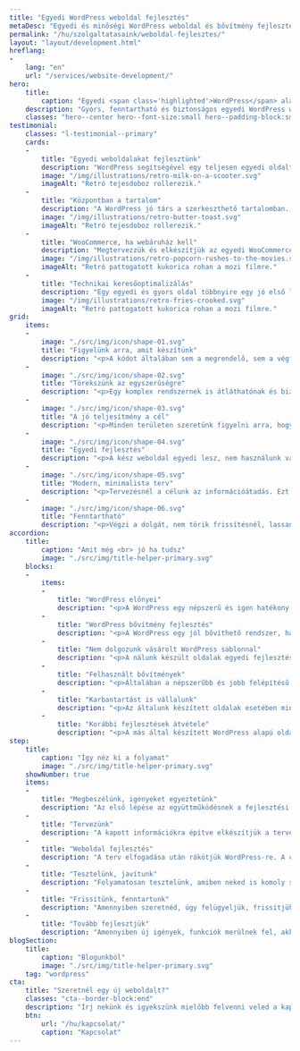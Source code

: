 ```yaml
---
title: "Egyedi WordPress weboldal fejlesztés"
metaDesc: "Egyedi és minőségi WordPress weboldal és bővítmény fejlesztés. Teljesítmény, biztonság és fenntarthatóság jegyében."
permalink: "/hu/szolgaltatasaink/weboldal-fejlesztes/"
layout: "layout/development.html"
hreflang:
-
    lang: "en"
    url: "/services/website-development/"
hero:
    title:
        caption: "Egyedi <span class='highlighted'>WordPress</span> alapú weboldal fejlesztés"
    description: "Gyors, fenntartható és biztonságos egyedi WordPress weboldalak, webáruházakat fejlesztünk."
    classes: "hero--center hero--font-size:small hero--padding-block:small"
testimonial:
    classes: "l-testimonial--primary"
    cards:
    -
        title: "Egyedi weboldalakat fejlesztünk"
        description: "WordPress segítségével egy teljesen egyedi oldalt és témát készítünk neked. Előre elkészített és részletes specifikációval dolgozunk, közösen tervezünk."
        image: "/img/illustrations/retro-milk-on-a-scooter.svg"
        imageAlt: "Retró tejesdoboz rollerezik."
    -
        title: "Központban a tartalom"
        description: "A WordPress jó társ a szerkeszthető tartalomban. Az oldaladon a tartalom majdnem teljes egésze szerkeszthető és könnyen bővíthető lesz."
        image: "/img/illustrations/retro-butter-toast.svg"
        imageAlt: "Retró tejesdoboz rollerezik."
    -
        title: "WooCommerce, ha webáruház kell"
        description: "Megtervezzük és elkészítjük az egyedi WooCommerce alapú webáruházad. Szükség esetén egyedi szállítási, számlázási vagy fizetési integrációkat készítünk."
        image: "/img/illustrations/retro-popcorn-rushes-to-the-movies.svg"
        imageAlt: "Retró pattogatott kukorica rohan a mozi filmre."
    -
        title: "Technikai keresőoptimalizálás"
        description: "Egy egyedi és gyors oldal többnyire egy jó első lépés, hogy a keresőben is jobban helyezkedj. A technikailag helyes oldal a tartalommal kombinálva a lehető legtöbbet nyújtja majd."
        image: "/img/illustrations/retro-fries-crooked.svg"
        imageAlt: "Retró pattogatott kukorica rohan a mozi filmre."
grid:
    items:
    -
        image: "./src/img/icon/shape-01.svg"
        title: "Figyelünk arra, amit készítünk"
        description: "<p>A kódot általában sem a megrendelő, sem a végfelhasználó nem látja. Ahol számít, az a fenntarthatóság.</p>"
    -
        image: "./src/img/icon/shape-02.svg"
        title: "Törekszünk az egyszerűségre"
        description: "<p>Egy komplex rendszernek is átláthatónak és bizonyos értelemben egyszerűnek kell lennie. Ha ezt elérjük, tudjuk hogy jó végeredményt hoztunk létre.</p>"
    -
        image: "./src/img/icon/shape-03.svg"
        title: "A jó teljesítmény a cél"
        description: "<p>Minden területen szeretünk figyelni arra, hogy a végeredmény egy teljesítményorientált megoldás legyen.</p>"
    -
        image: "./src/img/icon/shape-04.svg"
        title: "Egyedi fejlesztés"
        description: "<p>A kész weboldal egyedi lesz, nem használunk vásárolt témát. Az készül el, amit az igények alapján megtervezünk, nincs felesleg.</p>"
    -
        image: "./src/img/icon/shape-05.svg"
        title: "Modern, minimalista terv"
        description: "<p>Tervezésnél a célunk az információátadás. Ezt a leghatékonyabban úgy tudjuk megtenni, ha oldalunk egyszerű, nem zajos.</p>"
    -
        image: "./src/img/icon/shape-06.svg"
        title: "Fenntartható"
        description: "<p>Végzi a dolgát, nem törik frissítésnél, lassan avul el. Tervezésnél legalább öt évben gondolkodunk.</p>"
accordion:
    title:
        caption: "Amit még <br> jó ha tudsz"
        image: "./src/img/title-helper-primary.svg"
    blocks:
    -
        items:
        -
            title: "WordPress előnyei"
            description: "<p>A WordPress egy népszerű és igen hatékony tartalomkezelő rendszer, amivel számos fejlesztés megoldható, legyen szó kisebb, vagy nagyobb weboldalakról. A rendszer nagy előnye a folyamatos fejlesztés és a rugalmasság.</p><ul><li><strong>Jól ismerjük:</strong> nagyon nagy szélességben tudunk egyedi oldalakat és megoldásokat készíteni vele. Legyen az kicsi portfólió oldal, vagy egy összetett webáruház.</li><li><strong>Hatalmas ökoszisztéma:</strong> számos bővítmény és forrásanyag létezik ehhez a CMS-hez, így mindenki megtalálja a számításait.</li><li><strong>Egy jó rendszer:</strong> ha arra használjuk, amire célszerű nagyon kezes eszköz. Mi igyekszünk kevesebb és megbízhatóbb függőségeket használni.</li><li><strong>Egyszerűen karbantartható:</strong> akár te is frissítheted minden probléma nélkül, de mi is vállaljuk, ha erre van szükséged.</li><li><strong>A keresők kedvelik:</strong> ha relatív gyors az oldal és fent a megfelelő SEO bővítmény - amit aztán megfelelően használunk - sokat ki lehet belőle hozni.</li><li><strong>Tudjuk bővíteni:</strong> saját bővítményeket is tudunk írni, amivel nagyon sok funkcionalitást letudunk fedni.</li></ul>"
        -
            title: "WordPress bővítmény fejlesztés"
            description: "<p>A WordPress egy jól bővíthető rendszer, ha szükséged van egy egyedi plugin-ra, akkor tudunk segíteni.</p><p>Készítettünk már <a href='/hu/simplepay-fizetesi-kapu-woocommerce-aruhazakban/'>SimplePay</a>, DHL és egyedi termék bővítményt WooCommerce-hez. Úgy látjuk, hogy a legtöbb bővítmény fejlesztés majdnem mindig egy meglévő plugin bővítéséről szól.</p><p>Ezen a ponton fontos megjegyezni, hogy van, amit nem érdemes WordPress-el fejleszteni. Ezek általában olyan megoldások, amiket nem tudunk biztosan támogatni. A WP folyamatosan változik, ezzel lépést tartani költséges és erőforrás igényes. Ha így alakul, akkor <a href='/hu/szolgaltatasaink/alkalmazas-fejlesztes/'>egyedi alkalmazást ajánlunk</a> majd.</p>"
        -
            title: "Nem dolgozunk vásárolt WordPress sablonnal"
            description: "<p>A nálunk készült oldalak egyedi fejlesztések. Ez a végtermék szempontjából annyit jelent, hogy a fejlesztés az előzetes igényeknek megfelelően készül és csak azt tartalmazza, ami szükséges.</p><p>Előfordul, hogy vállalunk olyan megkeresést, amiben egyedi sablonnal kell dolgozni, de ezt általában csak óradíjban tudjuk megtenni.</p>"
        -
            title: "Felhasznált bővítmények"
            description: "<p>Általában a népszerűbb és jobb felépítésű bővítményeket részesítjük előnyben. Ilyen például a SEO Framework, a WP Rocket, vagy a Contact Form 7. Ha webáruházról van szó, akkor WooCommerce-et használunk. Ha velünk dolgozol jár neked a fizetős WP Rocket (teljesítmény optimalizálás) és az ACF (egyedi mezők kezelése).</p>"
        -
            title: "Karbantartást is vállalunk"
            description: "<p>Az általunk készített oldalak esetében mindig. Harmadik fél által készített fejlesztés esetben ez ritkább, mivel általában egyik félnek sem előnyös. A <a href='/hu/wordpress-karbantartas/'>karbantartás szükségességéről WordPress esetében</a> már korábban írtunk blogunkban.</p>"
        -
            title: "Korábbi fejlesztések átvétele"
            description: "<p>A más által készített WordPress alapú oldalad átvételét tudjuk vállalni.</p><p>Általában itt is jobb, ha egyedi fejlesztésről van szó (de vásárolt sablonos, valamint page-builder-es oldal is lehet). Többnyire az első lépésben <a href='/hu/szolgaltatasaink/alkalmazas-es-weboldal-audit-allapotfelmeres/'>auditálnunk</a> kell. Csak az audit után tudunk aztán pontosabbat mondani.</p>"
step:
    title:
        caption: "Így néz ki a folyamat"
        image: "./src/img/title-helper-primary.svg"
    showNumber: true
    items:
    -
        title: "Megbeszélünk, igényeket egyeztetünk"
        description: "Az első lépése az együttműködésnek a fejlesztési leírás elkészítés közösen, ami alapján dolgozni tudunk majd."
    -
        title: "Tervezünk"
        description: "A kapott információkra építve elkészítjük a tervet HTML alapon, ami már egyből nézhető és tesztelhető minden eszközön."
    -
        title: "Weboldal fejlesztés"
        description: "A terv elfogadása után rákötjük WordPress-re. A cél, hogy a tartalom majdnem 100%-a szerkeszthető legyen."
    -
        title: "Tesztelünk, javítunk"
        description: "Folyamatosan tesztelünk, amiben neked is komoly szerep jut. Az oldalt csak a hibák javítása után élesítjük."
    -
        title: "Frissítünk, fenntartunk"
        description: "Amennyiben szeretnéd, úgy felügyeljük, frissítjük az oldalad havonta."
    -
        title: "Tovább fejlesztjük"
        description: "Amennyiben új igények, funkciók merülnek fel, akkor segítünk tovább fejleszteni."
blogSection:
    title:
        caption: "Blogunkból"
        image: "./src/img/title-helper-primary.svg"
    tag: "wordpress"
cta:
    title: "Szeretnél egy új weboldalt?"
    classes: "cta--border-block:end"
    description: "Írj nekünk és igyekszünk mielőbb felvenni veled a kapcsolatot, hogy gyorsan tudjunk ajánlatot adni!"
    btn:
        url: "/hu/kapcsolat/"
        caption: "Kapcsolat"
---
```

